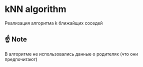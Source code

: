 # kNN algorithm
Реализация алгоритма k ближайщих соседей

## &#9757; Note ##
В алгоритме не использовались данные о родителях (что они предпочитают)
